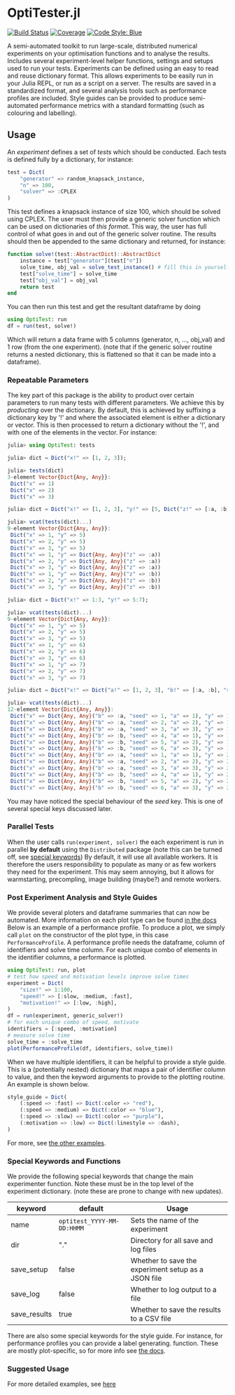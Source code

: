 # OptiTester.jl

[![Build Status](https://github.com/sandyspiers/OptiTest.jl/actions/workflows/CI.yml/badge.svg?branch=main)](https://github.com/sandyspiers/OptiTest.jl/actions/workflows/CI.yml?query=branch%3Amain)
[![Coverage](https://codecov.io/gh/sandyspiers/OptiTest.jl/branch/main/graph/badge.svg)](https://codecov.io/gh/sandyspiers/OptiTest.jl)
[![Code Style: Blue](https://img.shields.io/badge/code%20style-blue-4495d1.svg)](https://github.com/invenia/BlueStyle)

A semi-automated toolkit to run large-scale, distributed numerical experiments on your optimisation functions and to analyse the results.
Includes several experiment-level helper functions, settings and setups used to run your tests.
Experiments can be defined using an easy to read and reuse dictionary format.
This allows experiments to be easily run in your Julia REPL, or run as a script on a server.
The results are saved in a standardized format, and several analysis tools such as performance profiles are included.
Style guides can be provided to produce semi-automated performance metrics with a standard formatting (such as colouring and labelling).

## Usage

An _experiment_ defines a set of _tests_ which should be conducted.
Each tests is defined fully by a dictionary, for instance:

```julia
test = Dict(
    "generator" => random_knapsack_instance,
    "n" => 100,
    "solver" => :CPLEX
)
```

This test defines a knapsack instance of size 100, which should be solved using CPLEX.
The user must then provide a generic solver function which can be used on dictionaries of _this format_.
This way, the user has full control of what goes in and out of the generic solver routine.
The results should then be appended to the same dictionary and returned, for instance:

```julia
function solve!(test::AbstractDict)::AbstractDict
    instance = test["generator"](test["n"])
    solve_time, obj_val = solve_test_instance() # fill this in yourself
    test["solve_time"] = solve_time
    test["obj_val"] = obj_val
    return test
end
```

You can then run this test and get the resultant dataframe by doing

```julia
using OptiTest: run
df = run(test, solve!)
```

Which will return a data frame with 5 columns (generator, n, ..., obj_val) and 1 row (from the one experiment).
(note that if the generic solver routine returns a nested dictionary, this is flattened so that it can be made into a dataframe).

### Repeatable Parameters

The key part of this package is the ability to product over certain parameters to run many tests with different parameters.
We achieve this by _producting_ over the dictionary.
By default, this is achieved by suffixing a dictionary key by '!' and where the associated element is either a dictionary or vector.
This is then processed to return a dictionary without the '!', and with one of the elements in the vector.
For instance:

```julia
julia> using OptiTest: tests

julia> dict = Dict("x!" => [1, 2, 3]);

julia> tests(dict)
3-element Vector{Dict{Any, Any}}:
 Dict("x" => 1)
 Dict("x" => 2)
 Dict("x" => 3)

julia> dict = Dict("x!" => [1, 2, 3], "y!" => [5, Dict("z!" => [:a, :b])]);

julia> vcat(tests(dict)...)
9-element Vector{Dict{Any, Any}}:
 Dict("x" => 1, "y" => 5)
 Dict("x" => 2, "y" => 5)
 Dict("x" => 3, "y" => 5)
 Dict("x" => 1, "y" => Dict{Any, Any}("z" => :a))
 Dict("x" => 2, "y" => Dict{Any, Any}("z" => :a))
 Dict("x" => 3, "y" => Dict{Any, Any}("z" => :a))
 Dict("x" => 1, "y" => Dict{Any, Any}("z" => :b))
 Dict("x" => 2, "y" => Dict{Any, Any}("z" => :b))
 Dict("x" => 3, "y" => Dict{Any, Any}("z" => :b))

julia> dict = Dict("x!" => 1:3, "y!" => 5:7);

julia> vcat(tests(dict)...)
9-element Vector{Dict{Any, Any}}:
 Dict("x" => 1, "y" => 5)
 Dict("x" => 2, "y" => 5)
 Dict("x" => 3, "y" => 5)
 Dict("x" => 1, "y" => 6)
 Dict("x" => 2, "y" => 6)
 Dict("x" => 3, "y" => 6)
 Dict("x" => 1, "y" => 7)
 Dict("x" => 2, "y" => 7)
 Dict("x" => 3, "y" => 7)

julia> dict = Dict("x!" => Dict("a!" => [1, 2, 3], "b!" => [:a, :b], "seed" => 0), "y!" => 1:2);

julia> vcat(tests(dict)...)
12-element Vector{Dict{Any, Any}}:
 Dict("x" => Dict{Any, Any}("b" => :a, "seed" => 1, "a" => 1), "y" => 1)
 Dict("x" => Dict{Any, Any}("b" => :a, "seed" => 2, "a" => 2), "y" => 1)
 Dict("x" => Dict{Any, Any}("b" => :a, "seed" => 3, "a" => 3), "y" => 1)
 Dict("x" => Dict{Any, Any}("b" => :b, "seed" => 4, "a" => 1), "y" => 1)
 Dict("x" => Dict{Any, Any}("b" => :b, "seed" => 5, "a" => 2), "y" => 1)
 Dict("x" => Dict{Any, Any}("b" => :b, "seed" => 6, "a" => 3), "y" => 1)
 Dict("x" => Dict{Any, Any}("b" => :a, "seed" => 1, "a" => 1), "y" => 2)
 Dict("x" => Dict{Any, Any}("b" => :a, "seed" => 2, "a" => 2), "y" => 2)
 Dict("x" => Dict{Any, Any}("b" => :a, "seed" => 3, "a" => 3), "y" => 2)
 Dict("x" => Dict{Any, Any}("b" => :b, "seed" => 4, "a" => 1), "y" => 2)
 Dict("x" => Dict{Any, Any}("b" => :b, "seed" => 5, "a" => 2), "y" => 2)
 Dict("x" => Dict{Any, Any}("b" => :b, "seed" => 6, "a" => 3), "y" => 2)
```

You may have noticed the special behaviour of the _seed_ key.
This is one of several special keys discussed later.

### Parallel Tests

When the user calls `run(experiment, solver)` the each experiment is run in parallel **by default** using the `Distributed` package (note this can be turned off, see [special keywords](#special-keywords-and-functions))
By default, it will use all available workers.
It is therefore the users responsibility to populate as many or as few workers they need for the experiment.
This may seem annoying, but it allows for warmstarting, precompling, image building (maybe?) and remote workers.

### Post Experiment Analysis and Style Guides

We provide several ploters and dataframe summaries that can now be automated.
More information on each plot type can be found [in the docs](docs/ploters.md)
Below is an example of a performance profile.
To produce a plot, we simply call `plot` on the constructor of the plot type, in this case `PerformanceProfile`.
A performance profile needs the dataframe, column of identifiers and solve time column.
For each unique combo of elements in the identifier columns, a performance is plotted.

```julia
using OptiTest: run, plot
# test how speed and motivation levels improve solve times
experiment = Dict(
    "size!" => 1:100,
    "speed!" => [:slow, :medium, :fast],
    "motivation!" => [:low, :high],
)
df = run(experiment, generic_solver!)
# for each unique combo of speed, motivate
identifiers = [:speed, :motivation]
# measure solve time
solve_time = :solve_time
plot(PerformanceProfile(df, identifiers, solve_time))
```

When we have multiple identifiers, it can be helpful to provide a style guide.
This is a (potentially nested) dictionary that maps a pair of identifier column to value, and then the keyword arguments to provide to the plotting routine.
An example is shown below.

```julia
style_guide = Dict(
    (:speed => :fast) => Dict(:color => "red"),
    (:speed => :medium) => Dict(:color => "blue"),
    (:speed => :slow) => Dict(:color => "purple"),
    (:motivation => :low) => Dict(:linestyle => :dash),
)
```

For more, see [the other examples](/docs/examples.md).

### Special Keywords and Functions

We provide the following special keywords that change the main experimenter function.
Note these must be in the top level of the experiment dictionary.
(note these are prone to change with new updates).

| keyword | default | Usage |
| ------ | ------- | ----- |
| name | `optitest_YYYY-MM-DD:HHMM` | Sets the name of the experiment |
| dir | "." | Directory for all save and log files |
| save_setup | false | Whether to save the experiment setup as a JSON file |
| save_log | false | Whether to log output to a file |
| save_results | true | Whether to save the results to a CSV file |

There are also some special keywords for the style guide.
For instance, for performance profiles you can provide a label generating. function.
These are mostly plot-specific, so for more info see [the docs](/docs/ploters.md).

### Suggested Usage

For more detailed examples, see [here](docs/examples.md)
